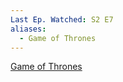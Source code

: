 ```yaml
---
Last Ep. Watched: S2 E7
aliases:
  - Game of Thrones
---
```

[Game of Thrones](https://www.imdb.com/title/tt0944947/)
